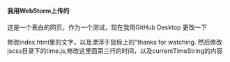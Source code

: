 #### 我用WebStorm上传的



这是一个表白的网页，作为一个测试，现在我用GitHub Desktop 更改一下



修改index.html里的文字，以及漂浮于鼠标上的"thanks for watching.
然后修改jscss目录下的time.js,修改这里面第三行的时间，以及currentTimeString的内容